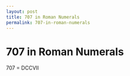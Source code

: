 ```yaml
---
layout: post
title: 707 in Roman Numerals
permalink: 707-in-roman-numerals
---
```


# 707 in Roman Numerals

707 = DCCVII
